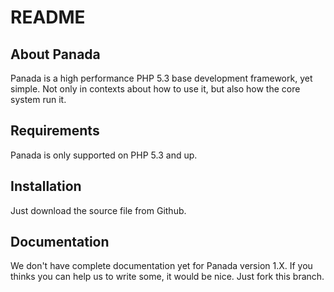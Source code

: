 README
======

About Panada
------------

Panada is a high performance PHP 5.3 base development framework, yet simple.
Not only in contexts about how to use it, but also how the core system run it.

Requirements
------------

Panada is only supported on PHP 5.3 and up.

Installation
------------

Just download the source file from Github.

Documentation
-------------

We don't have complete documentation yet for Panada version 1.X. If you thinks you
can help us to write some, it would be nice. Just fork this branch.
